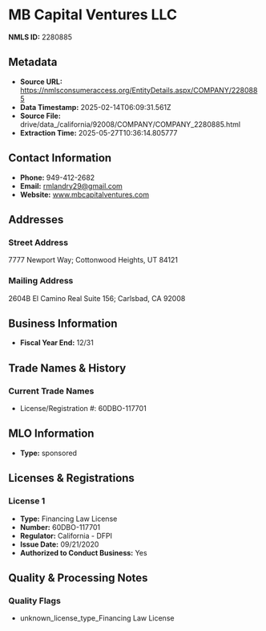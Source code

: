 # MB Capital Ventures LLC

**NMLS ID:** 2280885

## Metadata
- **Source URL:** https://nmlsconsumeraccess.org/EntityDetails.aspx/COMPANY/2280885
- **Data Timestamp:** 2025-02-14T06:09:31.561Z
- **Source File:** drive/data_/california/92008/COMPANY/COMPANY_2280885.html
- **Extraction Time:** 2025-05-27T10:36:14.805777

## Contact Information
- **Phone:** 949-412-2682
- **Email:** rmlandry29@gmail.com
- **Website:** www.mbcapitalventures.com

## Addresses
### Street Address
7777 Newport Way; Cottonwood Heights, UT 84121

### Mailing Address
2604B El Camino Real Suite 156; Carlsbad, CA 92008

## Business Information
- **Fiscal Year End:** 12/31

## Trade Names & History
### Current Trade Names
- License/Registration #: 60DBO-117701

## MLO Information
- **Type:** sponsored

## Licenses & Registrations

### License 1
- **Type:** Financing Law License
- **Number:** 60DBO-117701
- **Regulator:** California - DFPI
- **Issue Date:** 09/21/2020
- **Authorized to Conduct Business:** Yes

## Quality & Processing Notes
### Quality Flags
- unknown_license_type_Financing Law License

